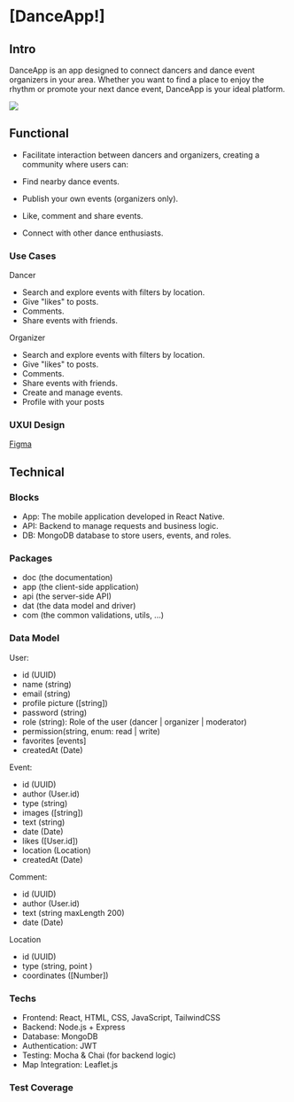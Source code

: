 # [DanceApp!]

## Intro

DanceApp is an app designed to connect dancers and dance event organizers in your area. Whether you want to find a place to enjoy the rhythm or promote your next dance event, DanceApp is your ideal platform.

![](https://i.gifer.com/xz.gif)

## Functional

- Facilitate interaction between dancers and organizers, creating a community where users can:

- Find nearby dance events.
- Publish your own events (organizers only).
- Like, comment and share events.
- Connect with other dance enthusiasts.

### Use Cases

Dancer

- Search and explore events with filters by location.
- Give "likes" to posts.
- Comments.
- Share events with friends.

Organizer

- Search and explore events with filters by location.
- Give "likes" to posts.
- Comments.
- Share events with friends.
- Create and manage events.
- Profile with your posts

### UXUI Design

[Figma](https://figma.com)

## Technical

### Blocks

- App: The mobile application developed in React Native.
- API: Backend to manage requests and business logic.
- DB: MongoDB database to store users, events, and roles.

### Packages

- doc (the documentation)
- app (the client-side application)
- api (the server-side API)
- dat (the data model and driver)
- com (the common validations, utils, ...)

### Data Model

User:

- id (UUID)
- name (string)
- email (string)
- profile picture ([string])
- password (string)
- role (string): Role of the user (dancer | organizer | moderator)
- permission(string, enum: read | write)
- favorites [events]
- createdAt (Date)

Event:

- id (UUID)
- author (User.id)
- type (string)
- images ([string])
- text (string)
- date (Date)
- likes ([User.id])
- location (Location)
- createdAt (Date)

Comment:

- id (UUID)
- author (User.id)
- text (string maxLength 200)
- date (Date)

Location

- id (UUID)
- type (string, point )
- coordinates ([Number])

### Techs

- Frontend: React, HTML, CSS, JavaScript, TailwindCSS
- Backend: Node.js + Express
- Database: MongoDB
- Authentication: JWT
- Testing: Mocha & Chai (for backend logic)
- Map Integration: Leaflet.js

### Test Coverage
